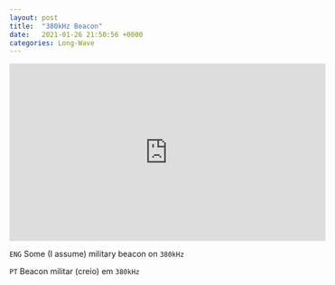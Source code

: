 ```yaml
---
layout: post
title:  "380kHz Beacon"
date:   2021-01-26 21:50:56 +0000
categories: Long-Wave
---
```

<iframe width="560" height="315" src="https://www.youtube.com/embed/qy3kdcPns-E?controls=0" frameborder="0" allow="accelerometer; autoplay; clipboard-write; encrypted-media; gyroscope; picture-in-picture" allowfullscreen></iframe>

`ENG`
Some (I assume) military beacon on `380kHz`

`PT`
Beacon militar (creio) em `380kHz`